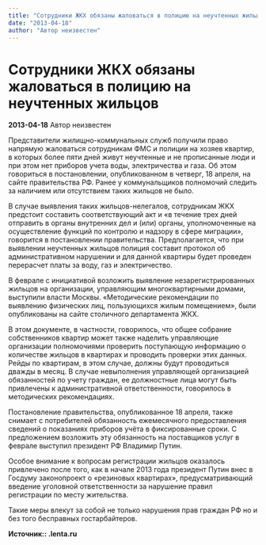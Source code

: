 ```yaml
---
title: "Сотрудники ЖКХ обязаны жаловаться в полицию на неучтенных жильцов"
date: "2013-04-18"
author: "Автор неизвестен"
---
```


# Сотрудники ЖКХ обязаны жаловаться в полицию на неучтенных жильцов

**2013-04-18** Автор неизвестен

Представители жилищно-коммунальных служб получили право напрямую жаловаться сотрудникам ФМС и полиции на хозяев квартир, в которых более пяти дней живут неучтенные и не прописанные люди и при этом нет приборов учета воды, электричества и газа. Об этом говориться в постановлении, опубликованном в четверг, 18 апреля, на сайте правительства РФ. Ранее у коммунальщиков полномочий следить за наличием или отсутствием таких жильцов не было.

В случае выявления таких жильцов-нелегалов, сотрудникам ЖКХ предстоит составить соответствующий акт и «в течение трех дней отправить в органы внутренних дел и (или) органы, уполномоченные на осуществление функций по контролю и надзору в сфере миграции», говорится в постановлении правительства. Предполагается, что при выявлении неучтенных жильцов полиция составит протокол об административном нарушении и для данной квартиры будет проведен перерасчет платы за воду, газ и электричество.

В феврале с инициативой возложить выявление незарегистрированных жильцов на организации, управляющим многоквартирными домами, выступили власти Москвы. «Методические рекомендации по выявлению физических лиц, пользующихся жилым помещением», были опубликованы на сайте столичного департамента ЖКХ.

В этом документе, в частности, говорилось, что общее собрание собственников квартир может также наделить управляющие организации полномочиями проверить поступающую информацию о количестве жильцов в квартирах и проводить проверки этих данных. Рейды по квартирам, в этом случае, должны будут проводиться дважды в месяц. В случае невыполнения управляющей организацией обязанностей по учету граждан, ее должностные лица могут быть привлечены к административной ответственности, говорилось в методических рекомендациях.

Постановление правительства, опубликованное 18 апреля, также снимает с потребителей обязанность ежемесячного предоставления сведений о показаниях приборов учёта в фиксированные сроки. С предложением возложить эту обязанность на поставщиков услуг в феврале выступил президент РФ Владимир Путин.

Особое внимание к вопросам регистрации жильцов оказалось привлечено после того, как в начале 2013 года президент Путин внес в Госдуму законопроект о «резиновых квартирах», предусматривающий введение уголовной ответственности за нарушение правил регистрации по месту жительства.

Такие меры влекут за собой не только нарушения прав граждан РФ но и без того бесправных гостарбайтеров.

**Источник:: .lenta.ru**
